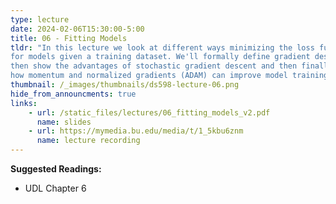 ```yaml
---
type: lecture
date: 2024-02-06T15:30:00-5:00
title: 06 - Fitting Models
tldr: "In this lecture we look at different ways minimizing the loss function
for models given a training dataset. We'll formally define gradient descent,
then show the advantages of stochastic gradient descent and then finally see
how momentum and normalized gradients (ADAM) can improve model training farther."
thumbnail: /_images/thumbnails/ds598-lecture-06.png
hide_from_announcments: true
links: 
    - url: /static_files/lectures/06_fitting_models_v2.pdf
      name: slides
    - url: https://mymedia.bu.edu/media/t/1_5kbu6znm
      name: lecture recording
---
```

**Suggested Readings:**
- UDL Chapter 6
